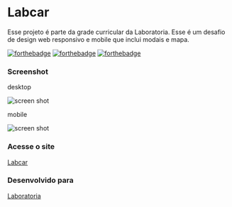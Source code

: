 Labcar
==============

Esse projeto é parte da grade curricular da Laboratoria. 
Esse é um desafio de design web responsivo e mobile que inclui modais e mapa.

[![forthebadge](https://forthebadge.com/images/badges/uses-html.svg)](https://forthebadge.com)
[![forthebadge](https://forthebadge.com/images/badges/uses-css.svg)](https://forthebadge.com)
[![forthebadge](https://forthebadge.com/images/badges/uses-js.svg)](https://forthebadge.com)

### Screenshot
desktop

![screen shot](https://raw.githubusercontent.com/carolfortunato/labcar/master/screenshot1.png)

mobile

![screen shot](https://raw.githubusercontent.com/carolfortunato/labcar/master/screenshot2.png)

### Acesse o site
[Labcar](https://carolfortunato.github.io/labcar/)

### Desenvolvido para
[Laboratoria](https://www.laboratoria.la/br)
